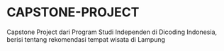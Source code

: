 # CAPSTONE-PROJECT
Capstone Project dari Program Studi Independen di Dicoding Indonesia, berisi tentang rekomendasi tempat wisata di Lampung
